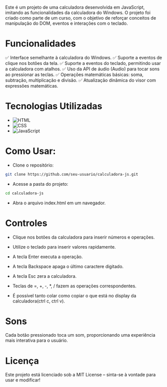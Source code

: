 Este é um projeto de uma calculadora desenvolvida em JavaScript, imitando as funcionalidades da calculadora do Windows. O projeto foi criado como parte de um curso, com o objetivo de reforçar conceitos de manipulação do DOM, eventos e interações com o teclado.

# Funcionalidades

✅ Interface semelhante à calculadora do Windows.
✅ Suporte a eventos de clique nos botões da tela.
✅ Suporte a eventos do teclado, permitindo usar a calculadora com atalhos.
✅ Uso da API de áudio (Audio) para tocar sons ao pressionar as teclas.
✅ Operações matemáticas básicas: soma, subtração, multiplicação e divisão.
✅ Atualização dinâmica do visor com expressões matemáticas.

# Tecnologias Utilizadas

- ![HTML](https://img.shields.io/badge/HTML5-E34F26?style=for-the-badge&logo=html5&logoColor=white)
- ![CSS](https://img.shields.io/badge/CSS3-1572B6?style=for-the-badge&logo=css3&logoColor=white)
- ![JavaScript](https://img.shields.io/badge/JavaScript-F7DF1E?style=for-the-badge&logo=javascript&logoColor=black)

# Como Usar:

- Clone o repositório:
```bash
git clone https://github.com/seu-usuario/calculadora-js.git
```
- Acesse a pasta do projeto:
```bash
cd calculadora-js
```
- Abra o arquivo index.html em um navegador.

# Controles

- Clique nos botões da calculadora para inserir números e operações.

- Utilize o teclado para inserir valores rapidamente.

- A tecla Enter executa a operação.

- A tecla Backspace apaga o último caractere digitado.
- A tecla Esc zera a calculadora.
- Teclas de =, +, -, *, / fazem as operações correspondentes.
- É possível tanto colar como copiar o que está no display da calculadora(ctrl c, ctrl v).

# Sons

Cada botão pressionado toca um som, proporcionando uma experiência mais interativa para o usuário.

# Licença

Este projeto está licenciado sob a MIT License – sinta-se à vontade para usar e modificar! 

